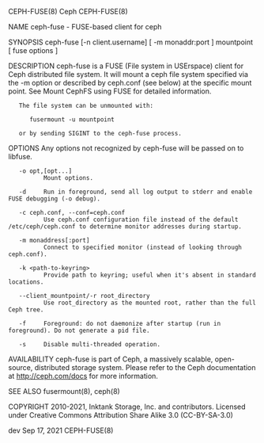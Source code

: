CEPH-FUSE(8)                                                                               Ceph                                                                               CEPH-FUSE(8)

NAME
       ceph-fuse - FUSE-based client for ceph

SYNOPSIS
       ceph-fuse [-n client.username] [ -m monaddr:port ] mountpoint [ fuse options ]

DESCRIPTION
       ceph-fuse is a FUSE (File system in USErspace) client for Ceph distributed file system. It will mount a ceph file system specified via the -m option or described by ceph.conf (see
       below) at the specific mount point. See Mount CephFS using FUSE for detailed information.

       The file system can be unmounted with:

          fusermount -u mountpoint

       or by sending SIGINT to the ceph-fuse process.

OPTIONS
       Any options not recognized by ceph-fuse will be passed on to libfuse.

       -o opt,[opt...]
              Mount options.

       -d     Run in foreground, send all log output to stderr and enable FUSE debugging (-o debug).

       -c ceph.conf, --conf=ceph.conf
              Use ceph.conf configuration file instead of the default /etc/ceph/ceph.conf to determine monitor addresses during startup.

       -m monaddress[:port]
              Connect to specified monitor (instead of looking through ceph.conf).

       -k <path-to-keyring>
              Provide path to keyring; useful when it's absent in standard locations.

       --client_mountpoint/-r root_directory
              Use root_directory as the mounted root, rather than the full Ceph tree.

       -f     Foreground: do not daemonize after startup (run in foreground). Do not generate a pid file.

       -s     Disable multi-threaded operation.

AVAILABILITY
       ceph-fuse is part of Ceph, a massively scalable, open-source, distributed storage system. Please refer to the Ceph documentation at http://ceph.com/docs for more information.

SEE ALSO
       fusermount(8), ceph(8)

COPYRIGHT
       2010-2021, Inktank Storage, Inc. and contributors. Licensed under Creative Commons Attribution Share Alike 3.0 (CC-BY-SA-3.0)

dev                                                                                    Sep 17, 2021                                                                           CEPH-FUSE(8)
